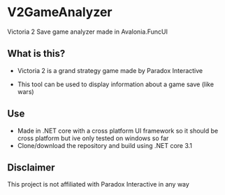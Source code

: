 # V2GameAnalyzer
Victoria 2 Save game analyzer made in Avalonia.FuncUI

## What is this?
* Victoria 2 is a grand strategy game made by Paradox Interactive

* This tool can be used to display information about a game save (like wars)

## Use
* Made in .NET core with a cross platform UI framework so it should be cross platform but ive only tested on windows so far
* Clone/download the repository and build using .NET core 3.1

## Disclaimer
This project is not affiliated with Paradox Interactive in any way
